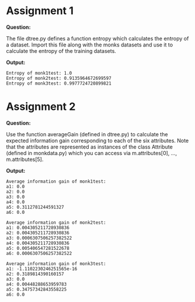 # Assignment 1

**Question:**

The file dtree.py defines a function entropy which calculates the entropy of a dataset. Import this file along with the monks datasets and use it to calculate the entropy of the training datasets.

**Output:**
```
Entropy of monk1test: 1.0
Entropy of monk2test: 0.9135964672699597
Entropy of monk3test: 0.9977724720899821
```

# Assignment 2

**Question:**

Use the function averageGain (defined in dtree.py) to calculate the expected information gain corresponding to each of the six attributes. Note that the attributes are represented as instances of the class Attribute (defined in monkdata.py) which you can access via m.attributes[0], ..., m.attributes[5].

**Output:**
```
Average information gain of monk1test:
a1: 0.0
a2: 0.0
a3: 0.0
a4: 0.0
a5: 0.3112781244591327
a6: 0.0

Average information gain of monk2test:
a1: 0.004305211728930836
a2: 0.004305211728930836
a3: 0.0006307506257382522
a4: 0.004305211728930836
a5: 0.005406547281522678
a6: 0.0006307506257382522

Average information gain of monk3test:
a1: -1.1102230246251565e-16
a2: 0.3189814390160157
a3: 0.0
a4: 0.00448288653959783
a5: 0.34757342843558225
a6: 0.0
```
